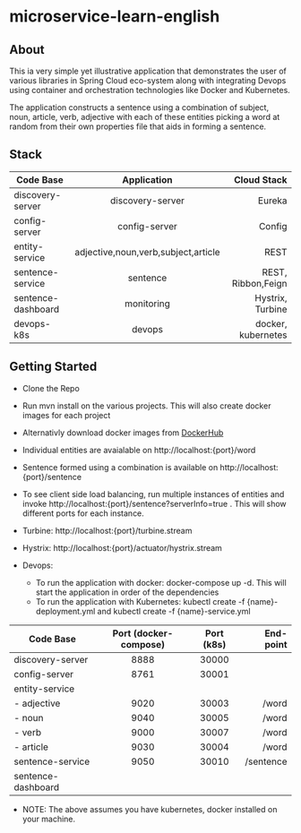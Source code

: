 # microservice-learn-english

## About
This ia very simple yet illustrative application that demonstrates the user of various libraries in Spring Cloud eco-system along with integrating Devops using container and orchestration technologies like Docker and Kubernetes. 

The application constructs a sentence using a combination of subject, noun, article, verb, adjective with each of these entities picking a word at random from their own properties file that aids in forming a sentence. 

## Stack

| Code Base          | Application                         | Cloud Stack         |
| ------------------ |:-----------------------------------:| -------------------:|
| discovery-server   | discovery-server                    | Eureka              |
| config-server      | config-server                       | Config              |
| entity-service     | adjective,noun,verb,subject,article | REST                |
| sentence-service   | sentence                            | REST, Ribbon,Feign  |
| sentence-dashboard | monitoring                          | Hystrix, Turbine    | 
| devops-k8s         | devops                              | docker, kubernetes  |

## Getting Started
 - Clone the Repo
 - Run mvn install on the various projects. This will also create docker images for each project
 - Alternativly download docker images from [DockerHub](https://hub.docker.com/r/vikrambindal/learn-english-microservice)
 - Individual entities are avaialable on http://localhost:{port}/word
 - Sentence formed using a combination is available on http://localhost:{port}/sentence
 - To see client side load balancing, run multiple instances of entities and invoke http://localhost:{port}/sentence?serverInfo=true . This will show different ports for each instance. 
 - Turbine: http://localhost:{port}/turbine.stream
 - Hystrix: http://localhost:{port}/actuator/hystrix.stream

 - Devops:
   - To run the application with docker: docker-compose up -d. This will start the application in order of the dependencies
   - To run the application with Kubernetes: kubectl create -f {name}-deployment.yml and kubectl create -f {name}-service.yml
   
| Code Base          | Port (docker-compose) | Port (k8s) | End-point |
| ------------------ |:---------------------:|:----------:|----------:|
| discovery-server   | 8888                  | 30000      |           |
| config-server      | 8761                  | 30001      |           |
| entity-service     |                       |            |           |
| - adjective        | 9020                  | 30003      | /word     |
| - noun             | 9040                  | 30005      | /word     |
| - verb             | 9000                  | 30007      | /word     |
| - article          | 9030                  | 30004      | /word     |
| sentence-service   | 9050                  | 30010      | /sentence |
| sentence-dashboard |                       |            |           | 

   - NOTE: The above assumes you have kubernetes, docker installed on your machine. 
